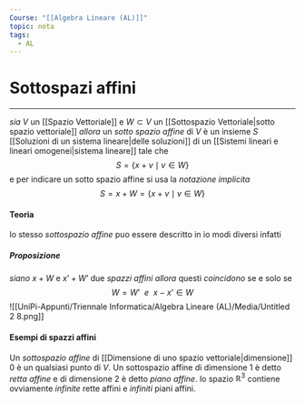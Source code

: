 ```yaml
---
Course: "[[Algebra Lineare (AL)]]"
topic: nota
tags:
  - AL
---
```

# Sottospazi affini
---
_sia_ $V$ un [[Spazio Vettoriale]] e $W \subset V$ un [[Sottospazio Vettoriale|sotto spazio vettoriale]]
_allora_ un _sotto spazio affine_ di $V$ è un insieme $S$ [[Soluzioni di un sistema lineare|delle soluzioni]]  di un [[Sistemi lineari e lineari omogenei|sistema lineare]] tale che$$S= \{ x+v\mid v\in W \}$$ e per indicare un sotto spazio affine si usa la _notazione implicita_ $$S=x+W=\{ x+v\mid v \in  W \}$$
#### Teoria
lo stesso _sottospazio affine_ puo essere descritto in io modi diversi infatti
##### Proposizione
_siano_  $x+W$ e $x’+W’$  due _spazzi affini_ 
_allora_ questi _coincidono_ se e solo se  $$W=W’ \ \ e \ \ x-x’ \in W$$
![[UniPi-Appunti/Triennale Informatica/Algebra Lineare (AL)/Media/Untitled 2 8.png]]
#### Esempi di spazzi affini
 Un _sottospazio affine_ di [[Dimensione di uno spazio vettoriale|dimensione]] 0 è un qualsiasi punto di $V$. Un sottospazio affine di dimensione $1$ è detto *retta affine* e  di dimensione $2$ è detto _piano affine_. lo spazio $\mathbb{R}^3$ contiene ovviamente _infinite_ rette affini e _infiniti_ piani affini.
